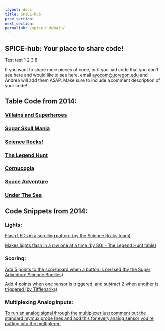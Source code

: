 ```yaml
---
layout: docs
title: SPICE-hub
prev_section: 
next_section: 
permalink: /spice-hub/main/
---
```


## SPICE-hub: Your place to share code!

Test test 1 2 3 !!


If you want to share more pieces of code, or if you had code that you don't see here and would like to see here, email ayocom@uoregon.edu and Andrea will add them ASAP. Make sure to include a comment description of your code!

## Table Code from 2014:

### <a href="{{ site.baseurl }}/spice-hub/villains_and_superheroes.txt">Villains and Superheroes</a>

### <a href="{{ site.baseurl }}/spice-hub/sugar_skull_mania.txt">Sugar Skull Mania</a>

### <a href="{{ site.baseurl }}/spice-hub/science_rocks.txt">Science Rocks!</a>

### <a href="{{ site.baseurl }}/spice-hub/the_legend_hunt.txt">The Legend Hunt</a>

### <a href="{{ site.baseurl }}/spice-hub/cornucopia.txt">Cornucopia</a>

### <a href="{{ site.baseurl }}/spice-hub/space_adventure.txt">Space Adventure</a>

### <a href="{{ site.baseurl }}/spice-hub/under_the_sea.txt">Under The Sea</a>

## Code Snippets from 2014:

### Lights:

<a href="{{ site.baseurl }}/spice-hub/science-rocks.txt">Flash LEDs in a scrolling pattern (by the Science Rocks team)</a>

<a href="{{ site.baseurl }}/spice-hub/YAY.txt">Makes lights flash in a row one at a time (by SGI - The Legend Hunt table)</a>

### Scoring:

<a href="{{ site.baseurl }}/spice-hub/addfivepoints.txt">Add 5 points to the scoreboard when a button is pressed (by the Super Adventure Science Buddies)</a>

<a href="{{ site.baseurl }}/spice-hub/sensors-points.txt">Add 4 points when one sensor is triggered, and subtract 2 when another is triggered (by Tifflenarika)</a>

### Multiplexing Analog Inputs:

<a href="{{ site.baseurl }}/spice-hub/multiplex-analog.txt">To run an analog signal through the multiplexer just comment out the standard mymux.probe lines and add this for every analog sensor you're putting into the multiplexer.</a>